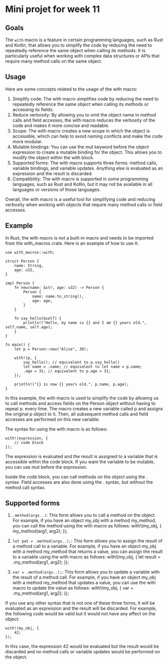 # Mini projet for week 11
## Goals
The `with` macro is a feature in certain programming languages, such as Rust and Kotlin, that allows you to simplify the code by reducing the need to repeatedly reference the same object when calling its methods. It is particularly useful when working with complex data structures or APIs that require many method calls on the same object.

## Usage 
Here are some concepts related to the usage of the with macro:

1. Simplify code: The with macro simplifies code by reducing the need to repeatedly reference the same object when calling its methods or accessing its fields.
2. Reduce verbosity: By allowing you to omit the object name in method calls and field accesses, the with macro reduces the verbosity of the code and makes it more concise and readable.
3. Scope: The with macro creates a new scope in which the object is accessible, which can help to avoid naming conflicts and make the code more modular.
4. Mutable bindings: You can use the mut keyword before the object expression to create a mutable binding for the object. This allows you to modify the object within the with block.
5. Supported forms: The with macro supports three forms: method calls, variable bindings, and variable updates. Anything else is evaluated as an expression and the result is discarded.
6. Compatibility: The with macro is supported in some programming languages, such as Rust and Kotlin, but it may not be available in all languages or versions of those languages.

Overall, the with macro is a useful tool for simplifying code and reducing verbosity when working with objects that require many method calls or field accesses.

## Example
In Rust, the with macro is not a built-in macro and needs to be imported from the with_macros crate. Here is an example of how to use it:
```
use with_macros::with;

struct Person {
    name: String,
    age: u32,
}

impl Person {
    fn new(name: &str, age: u32) -> Person {
        Person {
            name: name.to_string(),
            age: age,
        }
    }

    fn say_hello(&self) {
        println!("Hello, my name is {} and I am {} years old.", self.name, self.age);
    }
}

fn main() {
    let p = Person::new("Alice", 30);

    with!(p, {
        say_hello(); // equivalent to p.say_hello()
        let name = .name; // equivalent to let name = p.name;
        .age = 31; // equivalent to p.age = 31;
    });

    println!("{} is now {} years old.", p.name, p.age);
}
```

In this example, the with macro is used to simplify the code by allowing us to call methods and access fields on the Person object without having to repeat p. every time. The macro creates a new variable called p and assigns the original p object to it. Then, all subsequent method calls and field accesses are performed on this new variable.

The syntax for using the with macro is as follows:
```
with!(expression, {
    // code block
});
```

The expression is evaluated and the result is assigned to a variable that is accessible within the code block. If you want the variable to be mutable, you can use mut before the expression.

Inside the code block, you can call methods on the object using the . syntax. Field accesses are also done using the . syntax, but without the method call syntax.

## Supported forms
1. `.method(args..)`: This form allows you to call a method on the object. For example, if you have an object my_obj with a method my_method, you can call the method using the with macro as follows: with!(my_obj, { my_method(arg1, arg2); });

2. `let pat = .method(args..);`: This form allows you to assign the result of a method call to a variable. For example, if you have an object my_obj with a method my_method that returns a value, you can assign the result to a variable using the with macro as follows: with!(my_obj, { let result = .my_method(arg1, arg2); });

3. `var = .method(args..);`: This form allows you to update a variable with the result of a method call. For example, if you have an object my_obj with a method my_method that updates a value, you can use the with macro to update the value as follows: with!(my_obj, { var = .my_method(arg1, arg2); });

If you use any other syntax that is not one of these three forms, it will be evaluated as an expression and the result will be discarded. For example, the following code would be valid but it would not have any effect on the object:
```
with!(my_obj, {
    42;
});
```

In this case, the expression 42 would be evaluated but the result would be discarded and no method calls or variable updates would be performed on the object.
